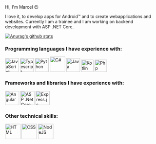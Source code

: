 Hi, I'm Marcel 😉

I love it, to develop apps for Android™ and to create webapplications and websites. Currently I am a trainee and I am working on backend development with ASP .NET Core.

[![Anurag's github stats](https://github-readme-stats.vercel.app/api?username=marcelbohland&show_icons=true&theme=dracula&hide_title=true&count_private=true&include_all_commits=true)](https://github.com/anuraghazra/github-readme-stats)

### Programming languages I have experience with:

<div >
<img src="https://upload.wikimedia.org/wikipedia/commons/9/99/Unofficial_JavaScript_logo_2.svg" alt="JavaScript" height="45" />
<img src="https://upload.wikimedia.org/wikipedia/commons/thumb/4/4c/Typescript_logo_2020.svg/1024px-Typescript_logo_2020.svg.png" alt="Typescript" height="45" />
<img src="https://upload.wikimedia.org/wikipedia/commons/thumb/c/c3/Python-logo-notext.svg/1024px-Python-logo-notext.svg.png" alt="Python" height="45" />
<img src="https://upload.wikimedia.org/wikipedia/commons/thumb/0/0d/C_Sharp_wordmark.svg/1024px-C_Sharp_wordmark.svg.png" alt="C#" height="50" />
<img src="https://upload.wikimedia.org/wikipedia/de/thumb/e/e1/Java-Logo.svg/800px-Java-Logo.svg.png" alt="Java" height="45" />
<img src="https://upload.wikimedia.org/wikipedia/commons/thumb/3/37/Kotlin_Icon_2021.svg/1024px-Kotlin_Icon_2021.svg.png" alt="Kotlin" height="40">
<img src="https://upload.wikimedia.org/wikipedia/commons/thumb/2/27/PHP-logo.svg/1920px-PHP-logo.svg.png" alt="Php" height="40">
</div>

### Frameworks and libraries I have experience with:

<div >
<img src="https://upload.wikimedia.org/wikipedia/commons/thumb/c/cf/Angular_full_color_logo.svg/1024px-Angular_full_color_logo.svg.png" alt="Angular" height="46">
<img src="https://upload.wikimedia.org/wikipedia/commons/e/ee/.NET_Core_Logo.svg" alt="ASP .Net Core" height="46">
<img src="https://upload.wikimedia.org/wikipedia/commons/6/64/Expressjs.png" alt="Express.js" height="46">
</div>


### Other technical skills:
<div> 
<img src="https://upload.wikimedia.org/wikipedia/commons/thumb/6/61/HTML5_logo_and_wordmark.svg/512px-HTML5_logo_and_wordmark.svg.png" alt="HTML" height="50">
<img src="https://upload.wikimedia.org/wikipedia/commons/thumb/3/3d/CSS.3.svg/1200px-CSS.3.svg.png" alt="CSS" height="50">
<img src="https://upload.wikimedia.org/wikipedia/commons/thumb/d/d9/Node.js_logo.svg/1920px-Node.js_logo.svg.png" alt="NodeJS" height="50">

</div>

